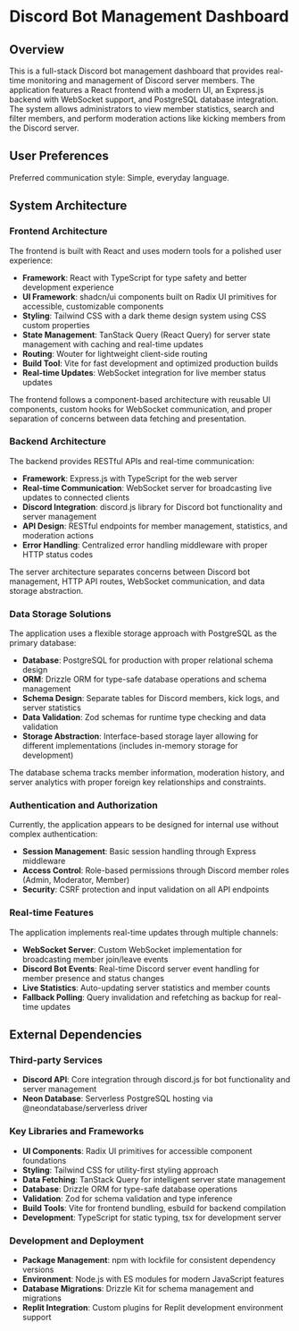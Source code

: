 # Discord Bot Management Dashboard

## Overview

This is a full-stack Discord bot management dashboard that provides real-time monitoring and management of Discord server members. The application features a React frontend with a modern UI, an Express.js backend with WebSocket support, and PostgreSQL database integration. The system allows administrators to view member statistics, search and filter members, and perform moderation actions like kicking members from the Discord server.

## User Preferences

Preferred communication style: Simple, everyday language.

## System Architecture

### Frontend Architecture

The frontend is built with React and uses modern tools for a polished user experience:

- **Framework**: React with TypeScript for type safety and better development experience
- **UI Framework**: shadcn/ui components built on Radix UI primitives for accessible, customizable components
- **Styling**: Tailwind CSS with a dark theme design system using CSS custom properties
- **State Management**: TanStack Query (React Query) for server state management with caching and real-time updates
- **Routing**: Wouter for lightweight client-side routing
- **Build Tool**: Vite for fast development and optimized production builds
- **Real-time Updates**: WebSocket integration for live member status updates

The frontend follows a component-based architecture with reusable UI components, custom hooks for WebSocket communication, and proper separation of concerns between data fetching and presentation.

### Backend Architecture

The backend provides RESTful APIs and real-time communication:

- **Framework**: Express.js with TypeScript for the web server
- **Real-time Communication**: WebSocket server for broadcasting live updates to connected clients
- **Discord Integration**: discord.js library for Discord bot functionality and server management
- **API Design**: RESTful endpoints for member management, statistics, and moderation actions
- **Error Handling**: Centralized error handling middleware with proper HTTP status codes

The server architecture separates concerns between Discord bot management, HTTP API routes, WebSocket communication, and data storage abstraction.

### Data Storage Solutions

The application uses a flexible storage approach with PostgreSQL as the primary database:

- **Database**: PostgreSQL for production with proper relational schema design
- **ORM**: Drizzle ORM for type-safe database operations and schema management
- **Schema Design**: Separate tables for Discord members, kick logs, and server statistics
- **Data Validation**: Zod schemas for runtime type checking and data validation
- **Storage Abstraction**: Interface-based storage layer allowing for different implementations (includes in-memory storage for development)

The database schema tracks member information, moderation history, and server analytics with proper foreign key relationships and constraints.

### Authentication and Authorization

Currently, the application appears to be designed for internal use without complex authentication:

- **Session Management**: Basic session handling through Express middleware
- **Access Control**: Role-based permissions through Discord member roles (Admin, Moderator, Member)
- **Security**: CSRF protection and input validation on all API endpoints

### Real-time Features

The application implements real-time updates through multiple channels:

- **WebSocket Server**: Custom WebSocket implementation for broadcasting member join/leave events
- **Discord Bot Events**: Real-time Discord server event handling for member presence and status changes
- **Live Statistics**: Auto-updating server statistics and member counts
- **Fallback Polling**: Query invalidation and refetching as backup for real-time updates

## External Dependencies

### Third-party Services

- **Discord API**: Core integration through discord.js for bot functionality and server management
- **Neon Database**: Serverless PostgreSQL hosting via @neondatabase/serverless driver

### Key Libraries and Frameworks

- **UI Components**: Radix UI primitives for accessible component foundations
- **Styling**: Tailwind CSS for utility-first styling approach
- **Data Fetching**: TanStack Query for intelligent server state management
- **Database**: Drizzle ORM for type-safe database operations
- **Validation**: Zod for schema validation and type inference
- **Build Tools**: Vite for frontend bundling, esbuild for backend compilation
- **Development**: TypeScript for static typing, tsx for development server

### Development and Deployment

- **Package Management**: npm with lockfile for consistent dependency versions
- **Environment**: Node.js with ES modules for modern JavaScript features
- **Database Migrations**: Drizzle Kit for schema management and migrations
- **Replit Integration**: Custom plugins for Replit development environment support